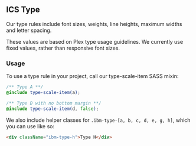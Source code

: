 ## ICS Type

Our type rules include font sizes, weights, line heights, maximum widths and letter spacing. 

These values are based on Plex type usage guidelines. We currently use fixed values, rather than responsive font sizes.

### Usage

To use a type rule in your project, call our type-scale-item SASS mixin:

```scss
/** Type A **/
@include type-scale-item(a);

/** Type D with no bottom margin **/
@include type-scale-item(d, false);
```

We also include helper classes for `.ibm-type-[a, b, c, d, e, g, h]`, which you can use like so:

```html
<div className="ibm-type-h">Type H</div>
```